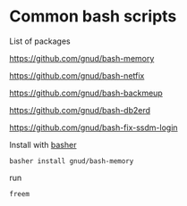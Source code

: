 # Common bash scripts

List of packages

https://github.com/gnud/bash-memory

https://github.com/gnud/bash-netfix

https://github.com/gnud/bash-backmeup

https://github.com/gnud/bash-db2erd

https://github.com/gnud/bash-fix-ssdm-login


Install with [basher](https://github.com/basherpm/basher)

```
basher install gnud/bash-memory
```

run

```
freem
```
